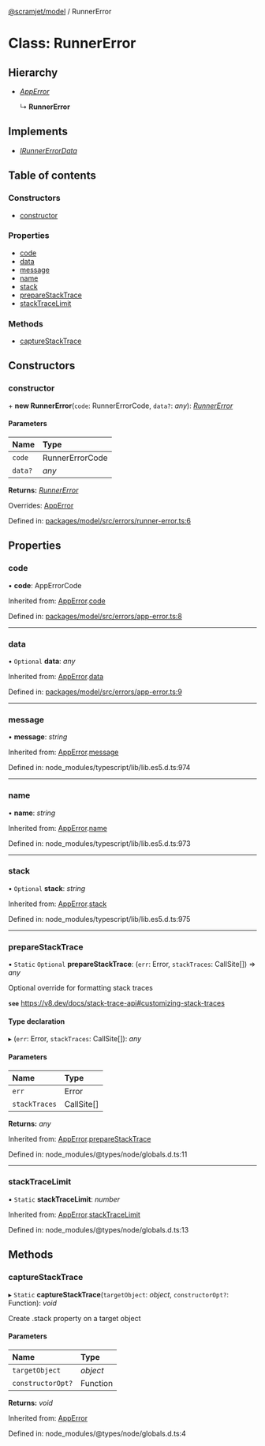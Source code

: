 [@scramjet/model](../README.md) / RunnerError

# Class: RunnerError

## Hierarchy

- [*AppError*](apperror.md)

  ↳ **RunnerError**

## Implements

- [*IRunnerErrorData*](../README.md#irunnererrordata)

## Table of contents

### Constructors

- [constructor](runnererror.md#constructor)

### Properties

- [code](runnererror.md#code)
- [data](runnererror.md#data)
- [message](runnererror.md#message)
- [name](runnererror.md#name)
- [stack](runnererror.md#stack)
- [prepareStackTrace](runnererror.md#preparestacktrace)
- [stackTraceLimit](runnererror.md#stacktracelimit)

### Methods

- [captureStackTrace](runnererror.md#capturestacktrace)

## Constructors

### constructor

\+ **new RunnerError**(`code`: RunnerErrorCode, `data?`: *any*): [*RunnerError*](runnererror.md)

#### Parameters

| Name | Type |
| :------ | :------ |
| `code` | RunnerErrorCode |
| `data?` | *any* |

**Returns:** [*RunnerError*](runnererror.md)

Overrides: [AppError](apperror.md)

Defined in: [packages/model/src/errors/runner-error.ts:6](https://github.com/scramjetorg/transform-hub/blob/8f44413a/packages/model/src/errors/runner-error.ts#L6)

## Properties

### code

• **code**: AppErrorCode

Inherited from: [AppError](apperror.md).[code](apperror.md#code)

Defined in: [packages/model/src/errors/app-error.ts:8](https://github.com/scramjetorg/transform-hub/blob/8f44413a/packages/model/src/errors/app-error.ts#L8)

___

### data

• `Optional` **data**: *any*

Inherited from: [AppError](apperror.md).[data](apperror.md#data)

Defined in: [packages/model/src/errors/app-error.ts:9](https://github.com/scramjetorg/transform-hub/blob/8f44413a/packages/model/src/errors/app-error.ts#L9)

___

### message

• **message**: *string*

Inherited from: [AppError](apperror.md).[message](apperror.md#message)

Defined in: node_modules/typescript/lib/lib.es5.d.ts:974

___

### name

• **name**: *string*

Inherited from: [AppError](apperror.md).[name](apperror.md#name)

Defined in: node_modules/typescript/lib/lib.es5.d.ts:973

___

### stack

• `Optional` **stack**: *string*

Inherited from: [AppError](apperror.md).[stack](apperror.md#stack)

Defined in: node_modules/typescript/lib/lib.es5.d.ts:975

___

### prepareStackTrace

▪ `Static` `Optional` **prepareStackTrace**: (`err`: Error, `stackTraces`: CallSite[]) => *any*

Optional override for formatting stack traces

**`see`** https://v8.dev/docs/stack-trace-api#customizing-stack-traces

#### Type declaration

▸ (`err`: Error, `stackTraces`: CallSite[]): *any*

#### Parameters

| Name | Type |
| :------ | :------ |
| `err` | Error |
| `stackTraces` | CallSite[] |

**Returns:** *any*

Inherited from: [AppError](apperror.md).[prepareStackTrace](apperror.md#preparestacktrace)

Defined in: node_modules/@types/node/globals.d.ts:11

___

### stackTraceLimit

▪ `Static` **stackTraceLimit**: *number*

Inherited from: [AppError](apperror.md).[stackTraceLimit](apperror.md#stacktracelimit)

Defined in: node_modules/@types/node/globals.d.ts:13

## Methods

### captureStackTrace

▸ `Static` **captureStackTrace**(`targetObject`: *object*, `constructorOpt?`: Function): *void*

Create .stack property on a target object

#### Parameters

| Name | Type |
| :------ | :------ |
| `targetObject` | *object* |
| `constructorOpt?` | Function |

**Returns:** *void*

Inherited from: [AppError](apperror.md)

Defined in: node_modules/@types/node/globals.d.ts:4
